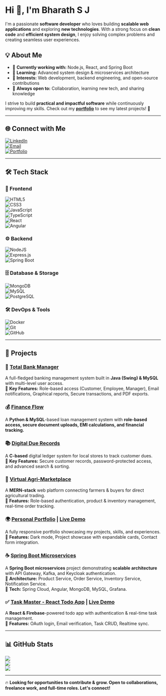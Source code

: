 # Hi 👋, I'm Bharath S J  

I'm a passionate **software developer** who loves building **scalable web applications** and exploring **new technologies**. With a strong focus on **clean code** and **efficient system design**, I enjoy solving complex problems and creating seamless user experiences.  

## 💡 About Me  
- 🔹 **Currently working with:** Node.js, React, and Spring Boot  
- 🔹 **Learning:** Advanced system design & microservices architecture  
- 🔹 **Interests:** Web development, backend engineering, and open-source contributions  
- 🔹 **Always open to:** Collaboration, learning new tech, and sharing knowledge  

I strive to build **practical and impactful software** while continuously improving my skills. Check out my **[portfolio](https://bharathsjweb.vercel.app/)** to see my latest projects! 🚀  

---

## 🌐 Connect with Me  
[![LinkedIn](https://img.shields.io/badge/LinkedIn-%230077B5.svg?logo=linkedin&logoColor=white)](https://linkedin.com/in/bharathsj)  
[![Email](https://img.shields.io/badge/Email-D14836?logo=gmail&logoColor=white)](mailto:contactwithbharath@gmail.com)  
[![Portfolio](https://img.shields.io/badge/Portfolio-%23000000.svg?logo=vercel&logoColor=white)](https://bharathsjweb.vercel.app/)  

---

## 🛠 Tech Stack  

### 🚀 Frontend  
![HTML5](https://img.shields.io/badge/html5-%23E34F26.svg?style=plastic&logo=html5&logoColor=white)  
![CSS3](https://img.shields.io/badge/css3-%231572B6.svg?style=plastic&logo=css3&logoColor=white)  
![JavaScript](https://img.shields.io/badge/javascript-%23323330.svg?style=plastic&logo=javascript&logoColor=%23F7DF1E)  
![TypeScript](https://img.shields.io/badge/typescript-%23007ACC.svg?style=plastic&logo=typescript&logoColor=white)  
![React](https://img.shields.io/badge/react-%2320232a.svg?style=plastic&logo=react&logoColor=%2361DAFB)  
![Angular](https://img.shields.io/badge/angular-%23DD0031.svg?style=plastic&logo=angular&logoColor=white)  

### ⚙️ Backend  
![NodeJS](https://img.shields.io/badge/node.js-6DA55F?style=plastic&logo=node.js&logoColor=white)  
![Express.js](https://img.shields.io/badge/express.js-%23404d59.svg?style=plastic&logo=express&logoColor=%2361DAFB)  
![Spring Boot](https://img.shields.io/badge/spring-%236DB33F.svg?style=plastic&logo=spring&logoColor=white)  

### 🗄️ Database & Storage  
![MongoDB](https://img.shields.io/badge/MongoDB-%234ea94b.svg?style=plastic&logo=mongodb&logoColor=white)  
![MySQL](https://img.shields.io/badge/mysql-4479A1.svg?style=plastic&logo=mysql&logoColor=white)  
![PostgreSQL](https://img.shields.io/badge/postgres-%23316192.svg?style=plastic&logo=postgresql&logoColor=white)  

### 🛠 DevOps & Tools  
![Docker](https://img.shields.io/badge/docker-%230db7ed.svg?style=plastic&logo=docker&logoColor=white)  
![Git](https://img.shields.io/badge/git-%23F05033.svg?style=plastic&logo=git&logoColor=white)  
![GitHub](https://img.shields.io/badge/github-%23121011.svg?style=plastic&logo=github&logoColor=white)  

---

## 📌 Projects  

### 🏦 [Total Bank Manager](https://github.com/Bharath-S-J/Total-Bank-Manager)  
A full-fledged banking management system built in **Java (Swing) & MySQL** with multi-level user access.  
🔹 **Key Features:** Role-based access (Customer, Employee, Manager), Email notifications, Graphical reports, Secure transactions, and PDF exports.  

### 💰 [Finance Flow](https://github.com/Bharath-S-J/Finance-Flow)  
A **Python & MySQL**-based loan management system with **role-based access, secure document uploads, EMI calculations, and financial tracking.**  

### 📚 [Digital Due Records](https://github.com/Bharath-S-J/Digital-Due-Records)  
A **C-based** digital ledger system for local stores to track customer dues.  
🔹 **Key Features:** Secure customer records, password-protected access, and advanced search & sorting.  

### 🛒 [Virtual Agri-Marketplace](https://github.com/Bharath-S-J/Virtual-Agri-Marketplace)  
A **MERN-stack** web platform connecting farmers & buyers for direct agricultural trading.  
🔹 **Features:** Role-based authentication, product & inventory management, real-time order tracking.  

### 🌍 [Personal Portfolio](https://github.com/Bharath-S-J/Portfolio) | [Live Demo](https://bharathsjweb.vercel.app/)  
A fully responsive portfolio showcasing my projects, skills, and experiences.  
🔹 **Features:** Dark mode, Project showcase with expandable cards, Contact form integration.  

### ☕ [Spring Boot Microservices](https://github.com/Bharath-S-J/SpringBootMicroservices)  
A **Spring Boot microservices** project demonstrating **scalable architecture** with API Gateway, Kafka, and Keycloak authentication.  
🔹 **Architecture:** Product Service, Order Service, Inventory Service, Notification Service.  
🔹 **Tech:** Spring Cloud, Angular, MongoDB, MySQL, Grafana.  

### ✅ [Task Master - React Todo App](https://github.com/Bharath-S-J/Task-Master) | [Live Demo](https://task-master-jade-beta.vercel.app/)  
A **React & Firebase**-powered todo app with authentication & real-time task management.  
🔹 **Features:** OAuth login, Email verification, Task CRUD, Realtime sync.  

---

## 📊 GitHub Stats  
![](https://github-readme-stats.vercel.app/api?username=Bharath-S-J&show_icons=true&theme=shadow_green&hide_border=true)  
![](https://github-readme-streak-stats.herokuapp.com/?user=Bharath-S-J&theme=shadow_green&hide_border=true)  
![](https://github-readme-stats.vercel.app/api/top-langs/?username=Bharath-S-J&theme=shadow_green&hide_border=true&layout=compact)  

---

🔥 **Looking for opportunities to contribute & grow. Open to collaborations, freelance work, and full-time roles. Let's connect!**
